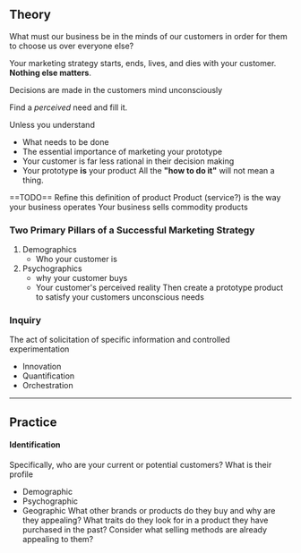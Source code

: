 ## Theory
What must our business be in the minds of our customers in order for them to choose us over everyone else?

Your marketing strategy starts, ends, lives, and dies with your customer. **Nothing else matters**.

Decisions are made in the customers mind unconsciously

Find a *perceived* need and fill it.

Unless you understand
- What needs to be done
- The essential importance of marketing your prototype
- Your customer is far less rational in their decision making
- Your prototype **is** your product
All the **"how to do it"** will not mean a thing. 

==TODO==
Refine this definition of product
Product (service?) is the way your business operates
Your business sells commodity products
### Two Primary Pillars of a Successful Marketing Strategy
1. Demographics 
	- Who your customer is
2. Psychographics 
	- why your customer buys
	- Your customer's perceived reality
Then create a prototype product to satisfy your customers unconscious needs
### Inquiry
The act of solicitation of specific information and controlled experimentation 
- Innovation
- Quantification
- Orchestration


---
## Practice
#### Identification
Specifically, who are your current or potential customers?
What is their profile
- Demographic 
- Psychographic
- Geographic
What other brands or products do they buy and why are they appealing? What traits do they look for in a product they have purchased in the past? Consider what selling methods are already appealing to them?



